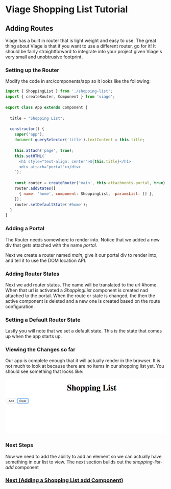 # Viage Shopping List Tutorial

## Adding Routes
Viage has a built in router that is light weight and easy to use. The great thing about Viage is that if you want to use a different router, go for it! It should be fairly straightforward to integrate into your project given Viage's very small and unobtrusive footprint.

### Setting up the Router
Modify the code in src/components/app so it looks like the following:

```Javascript
import { ShoppingList } from './shopping-list';
import { createRouter, Component } from 'viage';

export class App extends Component {

  title = "Shopping List";

  constructor() {
    super('app');
    document.querySelector('title').textContent = this.title;

    this.attach('page', true);
    this.setHTML(`
      <h1 style="text-align: center">${this.title}</h1>
      <div attach="portal"></div>
    `);

    const router = createRouter('main', this.attachments.portal, true);
    router.addStates([
      { name: 'home', component: ShoppingList,  paramsList: [] },
    ]);
    router.setDefaultState('#home');
  }
}
```

### Adding a Portal
The Router needs somewhere to render into. Notice that we added a new div that gets attached with the name *portal*.

Next we create a router named *main*, give it our portal div to render into, and tell it to use the DOM location API.

### Adding Router States
Next we add router states. The name will be translated to the url #home. When that url is activated a *ShoppingList* component is created nad attached to the portal. When the route or state is changed, the then the active component is deleted and a new one is created based on the route configuration.

### Setting a Default Router State
Lastly you will note that we set a default state. This is the state that comes up when the app starts up.

### Viewing the Changes so far
Our app is complete enough that it will actually render in the browser. It is not much to look at because there are no items in our shopping list yet. You should see something that looks like:

![img1](img1.png)

### Next Steps
Now we need to add the ability to add an element so we can actually have something in our list to view. The next section builds out the *shopping-list-add* component

### [Next (Adding a Shopping List add Component)](docs/shopping-list-add.md)